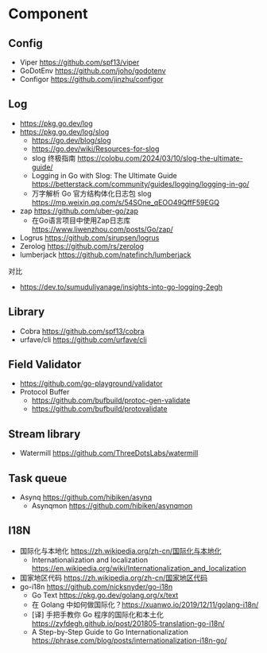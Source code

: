 # Component

## Config
- Viper https://github.com/spf13/viper
- GoDotEnv https://github.com/joho/godotenv
- Configor https://github.com/jinzhu/configor


## Log
- https://pkg.go.dev/log
- https://pkg.go.dev/log/slog
  - https://go.dev/blog/slog
  - https://go.dev/wiki/Resources-for-slog
  - slog 终极指南 https://colobu.com/2024/03/10/slog-the-ultimate-guide/
  - Logging in Go with Slog: The Ultimate Guide https://betterstack.com/community/guides/logging/logging-in-go/
  - 万字解析 Go 官方结构体化日志包 slog https://mp.weixin.qq.com/s/54SOne_qEOO49QffF59EGQ
- zap https://github.com/uber-go/zap
  - 在Go语言项目中使用Zap日志库 https://www.liwenzhou.com/posts/Go/zap/
- Logrus https://github.com/sirupsen/logrus
- Zerolog https://github.com/rs/zerolog
- lumberjack https://github.com/natefinch/lumberjack

对比
- https://dev.to/sumuduliyanage/insights-into-go-logging-2egh


## Library
- Cobra https://github.com/spf13/cobra
- urfave/cli https://github.com/urfave/cli


## Field Validator
- https://github.com/go-playground/validator
- Protocol Buffer
  - https://github.com/bufbuild/protoc-gen-validate
  - https://github.com/bufbuild/protovalidate

## Stream library
- Watermill https://github.com/ThreeDotsLabs/watermill


## Task queue
- Asynq https://github.com/hibiken/asynq
  - Asynqmon https://github.com/hibiken/asynqmon


## I18N
- 国际化与本地化 https://zh.wikipedia.org/zh-cn/国际化与本地化
  - Internationalization and localization https://en.wikipedia.org/wiki/Internationalization_and_localization
- 国家地区代码 https://zh.wikipedia.org/zh-cn/国家地区代码
- go-i18n https://github.com/nicksnyder/go-i18n
  - Go Text https://pkg.go.dev/golang.org/x/text
  - 在 Golang 中如何做国际化？https://xuanwo.io/2019/12/11/golang-i18n/
  - [译] 手把手教你 Go 程序的国际化和本土化 https://zyfdegh.github.io/post/201805-translation-go-i18n/
  - A Step-by-Step Guide to Go Internationalization https://phrase.com/blog/posts/internationalization-i18n-go/
